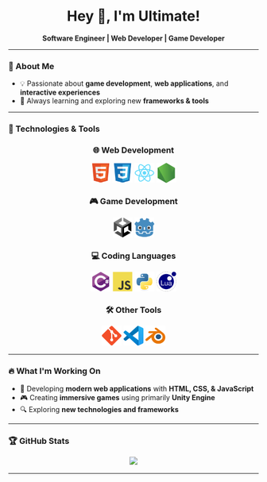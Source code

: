 <h1 align="center">Hey 👋, I'm Ultimate!</h1>

<p align="center">
  <b>Software Engineer | Web Developer | Game Developer</b>
</p>

---

### 📌 About Me
- 💡 Passionate about **game development**, **web applications**, and **interactive experiences**
- 🎯 Always learning and exploring new **frameworks & tools**

---

### 🚀 Technologies & Tools

### <div align="center">🌐 Web Development</div>
<p align="center">
  <img src="https://github.com/devicons/devicon/blob/master/icons/html5/html5-original.svg" width="40" height="40">
  <img src="https://github.com/devicons/devicon/blob/master/icons/css3/css3-original.svg" width="40" height="40">
  <img src="https://github.com/devicons/devicon/blob/master/icons/react/react-original.svg" width="40" height="40">
  <img src="https://github.com/devicons/devicon/blob/master/icons/nodejs/nodejs-original.svg" width="40" height="40">
</p>

### <div align="center">🎮 Game Development</div>
<p align="center">
  <img src="https://github.com/devicons/devicon/blob/master/icons/unity/unity-original.svg" width="40" height="40">
  <img src="https://github.com/devicons/devicon/blob/master/icons/godot/godot-original.svg" width="40" height="40">
</p>

### <div align="center">💻 Coding Languages</div>
<p align="center">
  <img src="https://github.com/devicons/devicon/blob/master/icons/csharp/csharp-original.svg" width="40" height="40">
  <img src="https://github.com/devicons/devicon/blob/master/icons/javascript/javascript-original.svg" width="40" height="40">
  <img src="https://github.com/devicons/devicon/blob/master/icons/python/python-original.svg" width="40" height="40">
  <img src="https://github.com/devicons/devicon/blob/master/icons/lua/lua-original.svg" width="40" height="40">
</p>

### <div align="center">🛠️ Other Tools</div>
<p align="center">
  <img src="https://github.com/devicons/devicon/blob/master/icons/git/git-original.svg" width="40" height="40">
  <img src="https://github.com/devicons/devicon/blob/master/icons/vscode/vscode-original.svg" width="40" height="40">
  <img src="https://github.com/devicons/devicon/blob/master/icons/blender/blender-original.svg" width="40" height="40">
</p>

---

### 🔥 What I'm Working On
- 🚀 Developing **modern web applications** with **HTML, CSS, & JavaScript**
- 🎮 Creating **immersive games** using primarily **Unity Engine**
- 🔍 Exploring **new technologies and frameworks**

---

### 🏆 GitHub Stats
<p align="center">
  <a href="https://github.com/anuraghazra/github-readme-stats">
    <img src="https://github-readme-stats.vercel.app/api/top-langs/?username=Ultimate-69&show_icons=true&theme=tokyonight">
  </a>
</p>

---
